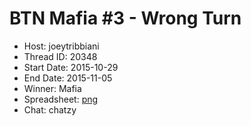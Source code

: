 # BTN Mafia #3 - Wrong Turn

* Host: joeytribbiani
* Thread ID: 20348
* Start Date: 2015-10-29
* End Date: 2015-11-05
* Winner: Mafia
* Spreadsheet: [png](../../../../raw/main/btn/3/spreadsheet.png)
* Chat: chatzy
